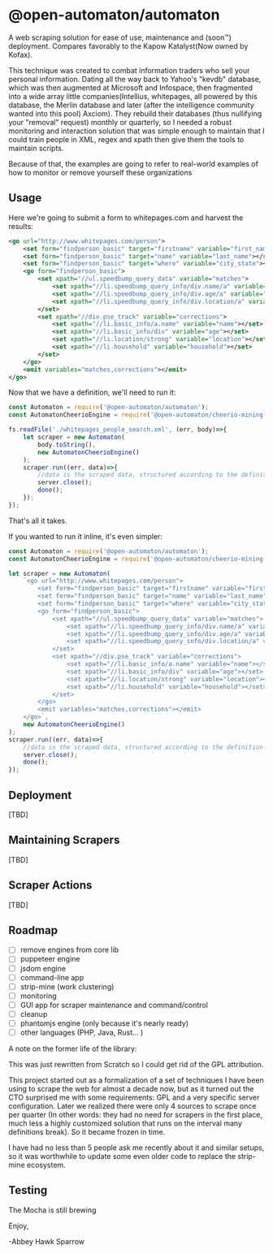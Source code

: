 @open-automaton/automaton
=========================
A web scraping solution for ease of use, maintenance and (soon™) deployment. Compares favorably to the Kapow Katalyst(Now owned by Kofax).

This technique was created to combat information traders who sell your personal information. Dating all the way back to Yahoo's "kevdb" database, which was then augmented at Microsoft and Infospace, then fragmented into a wide array little companies(Intellius, whitepages, all powered by this database, the Merlin database and later (after the intelligence community wanted into this pool) Axciom). They rebuild their databases (thus nullifying your "removal" request) monthly or quarterly, so I needed a robust monitoring and interaction solution that was simple enough to maintain that I could train people in XML, regex and xpath then give them the tools to maintain scripts.

Because of that, the examples are going to refer to real-world examples of how to monitor or remove yourself these organizations

Usage
-----
Here we're going to submit a form to whitepages.com and harvest the results:

```xml
<go url="http://www.whitepages.com/person">
    <set form="findperson_basic" target="firstname" variable="first_name"></set>
    <set form="findperson_basic" target="name" variable="last_name"></set>
    <set form="findperson_basic" target="where" variable="city_state"></set>
    <go form="findperson_basic">
        <set xpath="//ul.speedbump_query_data" variable="matches">
            <set xpath="//li.speedbump_query_info/div.name/a" variable="name"></set>
            <set xpath="//li.speedbump_query_info/div.age/a" variable="age"></set>
            <set xpath="//li.speedbump_query_info/div.location/a" variable="location"></set>
        </set>
        <set xpath="//div.pse_track" variable="corrections">
            <set xpath="//li.basic_info/a.name" variable="name"></set>
            <set xpath="//li.basic_info/div" variable="age"></set>
            <set xpath="//li.location/strong" variable="location"></set>
            <set xpath="//li.household" variable="household"></set>
        </set>
    </go>
    <emit variables="matches,corrections"></emit>
</go>
```

Now that we have a definition, we'll need to run it:

```js
const Automaton = require('@open-automaton/automaton');
const AutomatonCheerioEngine = require('@open-automaton/cheerio-mining-engine');

fs.readFile('./whitepages_people_search.xml', (err, body)=>{
    let scraper = new Automaton(
        body.toString(),
        new AutomatonCheerioEngine()
    );
    scraper.run((err, data)=>{
        //data is the scraped data, structured according to the definition
        server.close();
        done();
    });
});
```
That's all it takes.

If you wanted to run it inline, it's even simpler:

```js
const Automaton = require('@open-automaton/automaton');
const AutomatonCheerioEngine = require('@open-automaton/cheerio-mining-engine');

let scraper = new Automaton(
    `<go url="http://www.whitepages.com/person">
        <set form="findperson_basic" target="firstname" variable="first_name"></set>
        <set form="findperson_basic" target="name" variable="last_name"></set>
        <set form="findperson_basic" target="where" variable="city_state"></set>
        <go form="findperson_basic">
            <set xpath="//ul.speedbump_query_data" variable="matches">
                <set xpath="//li.speedbump_query_info/div.name/a" variable="name"></set>
                <set xpath="//li.speedbump_query_info/div.age/a" variable="age"></set>
                <set xpath="//li.speedbump_query_info/div.location/a" variable="location"></set>
            </set>
            <set xpath="//div.pse_track" variable="corrections">
                <set xpath="//li.basic_info/a.name" variable="name"></set>
                <set xpath="//li.basic_info/div" variable="age"></set>
                <set xpath="//li.location/strong" variable="location"></set>
                <set xpath="//li.household" variable="household"></set>
            </set>
        </go>
        <emit variables="matches,corrections"></emit>
    </go>`,
    new AutomatonCheerioEngine()
);
scraper.run((err, data)=>{
    //data is the scraped data, structured according to the definition
    server.close();
    done();
});
```

Deployment
----------
[TBD]

Maintaining Scrapers
--------------------
[TBD]

Scraper Actions
--------------------
[TBD]


Roadmap
-------

- [ ] remove engines from core lib
- [ ] puppeteer engine
- [ ] jsdom engine
- [ ] command-line app
- [ ] strip-mine (work clustering)
- [ ] monitoring
- [ ] GUI app for scraper maintenance and command/control
- [ ] cleanup
- [ ] phantomjs engine (only because it's nearly ready)
- [ ] other languages (PHP, Java, Rust... )

A note on the former life of the library:

This was just rewritten from Scratch so I could get rid of the GPL attribution.

This project started out as a formalization of a set of techniques I have been using to scrape the web for almost a decade now, but as it turned out the CTO surprised me with some requirements: GPL and a very specific server configuration.  Later we realized there were only 4 sources to scrape once per quarter (In other words: they had no need for scrapers in the first place, much less a highly customized solution that runs on the interval many definitions break). So it became frozen in time.

I have had no less than 5 people ask me recently about it and similar setups, so it was worthwhile to update some even older code to replace the strip-mine ecosystem.

Testing
-----
The Mocha is still brewing

Enjoy,

-Abbey Hawk Sparrow
